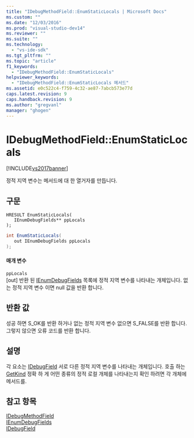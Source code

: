 ```yaml
---
title: "IDebugMethodField::EnumStaticLocals | Microsoft Docs"
ms.custom: ""
ms.date: "12/03/2016"
ms.prod: "visual-studio-dev14"
ms.reviewer: ""
ms.suite: ""
ms.technology: 
  - "vs-ide-sdk"
ms.tgt_pltfrm: ""
ms.topic: "article"
f1_keywords: 
  - "IDebugMethodField::EnumStaticLocals"
helpviewer_keywords: 
  - "IDebugMethodField::EnumStaticLocals 메서드"
ms.assetid: e0c522c4-f759-4c32-ae87-7abcb573e77d
caps.latest.revision: 9
caps.handback.revision: 9
ms.author: "gregvanl"
manager: "ghogen"
---
```

# IDebugMethodField::EnumStaticLocals
[!INCLUDE[vs2017banner](../../../code-quality/includes/vs2017banner.md)]

정적 지역 변수는 메서드에 대 한 열거자를 만듭니다.  
  
## 구문  
  
```cpp#  
HRESULT EnumStaticLocals(   
   IEnumDebugFields** ppLocals  
);  
```  
  
```c#  
int EnumStaticLocals(  
   out IEnumDebugFields ppLocals  
);  
```  
  
#### 매개 변수  
 `ppLocals`  
 \[out\] 반환 된 [IEnumDebugFields](../../../extensibility/debugger/reference/ienumdebugfields.md) 목록에 정적 지역 변수를 나타내는 개체입니다.  없는 정적 지역 변수 이면 null 값을 반환 합니다.  
  
## 반환 값  
 성공 하면 S\_OK를 반환 하거나 없는 정적 지역 변수 없으면 S\_FALSE를 반환 합니다.  그렇지 않으면 오류 코드를 반환 합니다.  
  
## 설명  
 각 요소는 [IDebugField](../../../extensibility/debugger/reference/idebugfield.md) 서로 다른 정적 지역 변수를 나타내는 개체입니다.  호출 하는 [GetKind](../../../extensibility/debugger/reference/idebugfield-getkind.md) 정확 하 게 어떤 종류의 정적 로컬 개체를 나타내는지 확인 하려면 각 개체에 메서드를.  
  
## 참고 항목  
 [IDebugMethodField](../../../extensibility/debugger/reference/idebugmethodfield.md)   
 [IEnumDebugFields](../../../extensibility/debugger/reference/ienumdebugfields.md)   
 [IDebugField](../../../extensibility/debugger/reference/idebugfield.md)